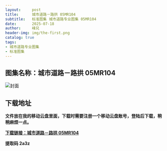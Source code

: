 ```yaml
---
layout:     post
title:      城市道路－路拱 05MR104
subtitle:   标准图集 城市道路专业图集 05MR104
date:       2025-07-18
author:     峰兄
header-img: img/the-first.png
catalog: true
tags:
- 城市道路专业图集
- 标准图集
---
```

## 图集名称：城市道路－路拱 05MR104
![封面](https://pic1.imgdb.cn/item/6878b21b58cb8da5c8be5e83.jpg)


## 下载地址 
**文件放在我的移动云盘里面，下载时需要注册一个移动云盘账号，登陆后下载，稍稍麻烦一点。**  
  
[**下载链接：城市道路－路拱 05MR104**](https://caiyun.139.com/w/i/2oxwDP4bHcTi7)


**提取码 2a3z**

